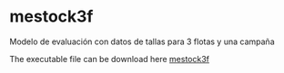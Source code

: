 # mestock3f
Modelo de evaluación con datos de tallas para 3 flotas y una campaña

The executable file can be download here
[mestock3f](https://drive.google.com/file/d/1sYfZ27Imbm8HbTFijax-5mH6kilL_mZp/view?usp=drive_link)

